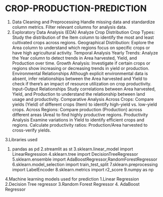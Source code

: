# CROP-PRODUCTION-PREDICTION
 1. Data Cleaning and Preprocessing
Handle missing data and standardize column metrics.
Filter relevant columns for analysis data. 
2. Exploratory Data Analysis (EDA)
Analyze Crop Distribution
Crop Types: Study the distribution of the Item column to identify the most and least cultivated crops across regions.
Geographical Distribution: Explore the Area column to understand which regions focus on specific crops or have high agricultural activity.
Temporal Analysis
Yearly Trends: Analyze the Year column to detect trends in Area harvested, Yield, and Production over time.
Growth Analysis: Investigate if certain crops or regions show increasing or decreasing trends in yield or production.
Environmental Relationships
Although explicit environmental data is absent, infer relationships between the Area harvested and Yield to check if there’s an impact of resource utilization on crop productivity.
Input-Output Relationships
Study correlations between Area harvested, Yield, and Production to understand the relationship between land usage and productivity.
Comparative Analysis
Across Crops: Compare yields (Yield) of different crops (Item) to identify high-yield vs. low-yield crops.
Across Regions: Compare production (Production) across different areas (Area) to find highly productive regions.
Productivity Analysis
Examine variations in Yield to identify efficient crops and regions.
Calculate productivity ratios: Production/Area harvested to cross-verify yields.

3.Libraries used
 1. pandas as pd
 2.streamlit as st
 3.sklearn.linear_model import LinearRegression
 4.sklearn.tree import DecisionTreeRegressor
 5.sklearn.ensemble import AdaBoostRegressor,RandomForestRegressor
 6.sklearn.model_selection import train_test_split
 7.sklearn.preprocessing import LabelEncoder
 8.sklearn.metrics import r2_score
 9.numpy as np


4.Machine learning models used for prediction
 1.Linear Regression
 2.Decision Tree regressor
 3.Random Forest Regressor
 4. AdaBoost Regressor
